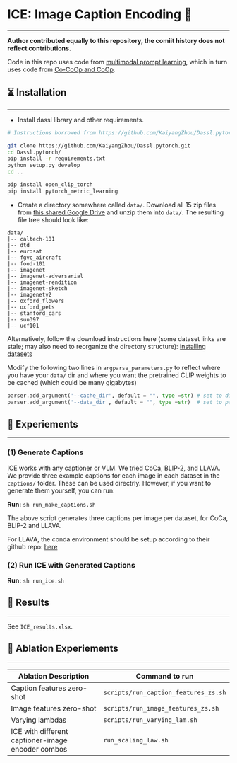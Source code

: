# ICE: Image Caption Encoding 🧊
-----------------------------------------------------

**Author contributed equally to this repository, the comiit history does not reflect contributions.**

Code in this repo uses code from [multimodal prompt learning](https://github.com/muzairkhattak/multimodal-prompt-learning), which in turn uses code from [Co-CoOp and CoOp](https://github.com/KaiyangZhou/CoOp).

## ⏳ Installation
-------------------

* Install dassl library and other requirements.
```bash
# Instructions borrowed from https://github.com/KaiyangZhou/Dassl.pytorch#installation

git clone https://github.com/KaiyangZhou/Dassl.pytorch.git
cd Dassl.pytorch/
pip install -r requirements.txt
python setup.py develop
cd ..

pip install open_clip_torch
pip install pytorch_metric_learning
```

* Create a directory somewhere called `data/`. Download all 15 zip files from [this shared Google Drive](https://drive.google.com/drive/folders/1kvh5VG4ruGOcSiHKJX9dWJhPAGVgPSZs?usp=drive_link) and unzip them into `data/`. The resulting file tree should look like:
```
data/
|-- caltech-101
|-- dtd
|-- eurosat
|-- fgvc_aircraft
|-- food-101
|-- imagenet
|-- imagenet-adversarial
|-- imagenet-rendition
|-- imagenet-sketch
|-- imagenetv2
|-- oxford_flowers
|-- oxford_pets
|-- stanford_cars
|-- sun397
|-- ucf101
```

Alternatively, follow the download instructions here (some dataset links are stale; may also need to reorganize the directory structure):
[installing datasets](https://github.com/muzairkhattak/multimodal-prompt-learning/blob/main/docs/DATASETS.md)

Modify the following two lines in `argparse_parameters.py` to reflect where you have your `data/` dir and where you want the pretrained CLIP weights to be cached (which could be many gigabytes)

```python
parser.add_argument('--cache_dir', default = "", type =str) # set to directory where you want large pretrained model weights to be cached
parser.add_argument('--data_dir', default = "", type =str)  # set to parent directory of data/
```

## 🧪 Experiements
---------------------------

### (1) Generate Captions 
ICE works with any captioner or VLM. We tried CoCa, BLIP-2, and LLAVA. We provide three example captions for each image in each dataset in the `captions/` folder. These can be used directrly. However, if you want to generate them yourself, you can run:

**Run:** `sh run_make_captions.sh`

The above script generates three captions per image per dataset, for CoCa, BLIP-2 and LLAVA. 

For LLAVA, the conda environment should be setup according to their github repo: [here](https://github.com/haotian-liu/LLaVA)


### (2) Run ICE with Generated Captions

**Run:** `sh run_ice.sh`


##  🧊 Results
---------------------------

See `ICE_results.xlsx`.

## 🧪 Ablation Experiements
---------------------------

| Ablation Description | Command to run |
| -------------------- | -------------- |
| Caption features zero-shot | `scripts/run_caption_features_zs.sh` |
| Image features zero-shot | `scripts/run_image_features_zs.sh` |
| Varying lambdas | `scripts/run_varying_lam.sh` |
| ICE with different captioner-image encoder combos | `run_scaling_law.sh` |


